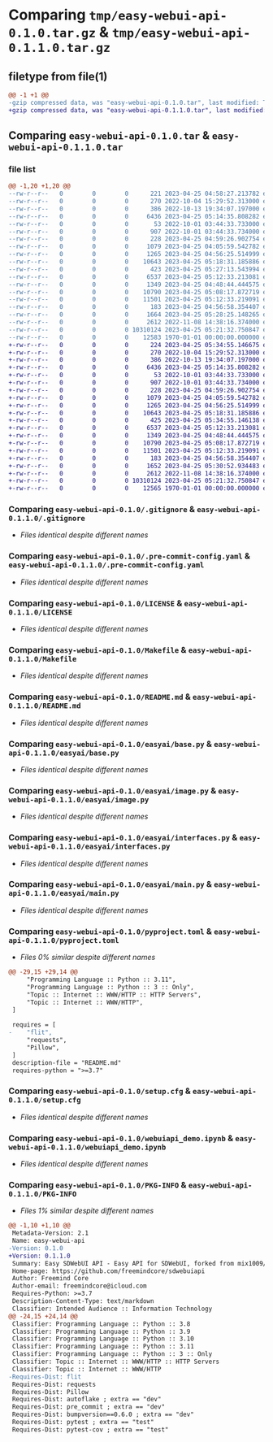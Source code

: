 # Comparing `tmp/easy-webui-api-0.1.0.tar.gz` & `tmp/easy-webui-api-0.1.1.0.tar.gz`

## filetype from file(1)

```diff
@@ -1 +1 @@
-gzip compressed data, was "easy-webui-api-0.1.0.tar", last modified: Tue Apr 25 05:28:26 2023, max compression
+gzip compressed data, was "easy-webui-api-0.1.1.0.tar", last modified: Tue Apr 25 05:40:46 2023, max compression
```

## Comparing `easy-webui-api-0.1.0.tar` & `easy-webui-api-0.1.1.0.tar`

### file list

```diff
@@ -1,20 +1,20 @@
--rw-r--r--   0        0        0      221 2023-04-25 04:58:27.213782 easy-webui-api-0.1.0/.bumpversion.cfg
--rw-r--r--   0        0        0      270 2022-10-04 15:29:52.313000 easy-webui-api-0.1.0/.coveragerc
--rw-r--r--   0        0        0      386 2022-10-13 19:34:07.197000 easy-webui-api-0.1.0/.editorconfig
--rw-r--r--   0        0        0     6436 2023-04-25 05:14:35.808282 easy-webui-api-0.1.0/.gitignore
--rw-r--r--   0        0        0       53 2022-10-01 03:44:33.733000 easy-webui-api-0.1.0/.isort.cfg
--rw-r--r--   0        0        0      907 2022-10-01 03:44:33.734000 easy-webui-api-0.1.0/.pre-commit-config.yaml
--rw-r--r--   0        0        0      228 2023-04-25 04:59:26.902754 easy-webui-api-0.1.0/.pylintrc
--rw-r--r--   0        0        0     1079 2023-04-25 04:05:59.542782 easy-webui-api-0.1.0/LICENSE
--rw-r--r--   0        0        0     1265 2023-04-25 04:56:25.514999 easy-webui-api-0.1.0/Makefile
--rw-r--r--   0        0        0    10643 2023-04-25 05:18:31.185886 easy-webui-api-0.1.0/README.md
--rw-r--r--   0        0        0      423 2023-04-25 05:27:13.543994 easy-webui-api-0.1.0/easyai/__init__.py
--rw-r--r--   0        0        0     6537 2023-04-25 05:12:33.213081 easy-webui-api-0.1.0/easyai/base.py
--rw-r--r--   0        0        0     1349 2023-04-25 04:48:44.444575 easy-webui-api-0.1.0/easyai/image.py
--rw-r--r--   0        0        0    10790 2023-04-25 05:08:17.872719 easy-webui-api-0.1.0/easyai/interfaces.py
--rw-r--r--   0        0        0    11501 2023-04-25 05:12:33.219091 easy-webui-api-0.1.0/easyai/main.py
--rw-r--r--   0        0        0      183 2023-04-25 04:56:58.354407 easy-webui-api-0.1.0/easyai/result.py
--rw-r--r--   0        0        0     1664 2023-04-25 05:28:25.148265 easy-webui-api-0.1.0/pyproject.toml
--rw-r--r--   0        0        0     2612 2022-11-08 14:38:16.374000 easy-webui-api-0.1.0/setup.cfg
--rw-r--r--   0        0        0 10310124 2023-04-25 05:21:32.750847 easy-webui-api-0.1.0/webuiapi_demo.ipynb
--rw-r--r--   0        0        0    12583 1970-01-01 00:00:00.000000 easy-webui-api-0.1.0/PKG-INFO
+-rw-r--r--   0        0        0      224 2023-04-25 05:34:55.146675 easy-webui-api-0.1.1.0/.bumpversion.cfg
+-rw-r--r--   0        0        0      270 2022-10-04 15:29:52.313000 easy-webui-api-0.1.1.0/.coveragerc
+-rw-r--r--   0        0        0      386 2022-10-13 19:34:07.197000 easy-webui-api-0.1.1.0/.editorconfig
+-rw-r--r--   0        0        0     6436 2023-04-25 05:14:35.808282 easy-webui-api-0.1.1.0/.gitignore
+-rw-r--r--   0        0        0       53 2022-10-01 03:44:33.733000 easy-webui-api-0.1.1.0/.isort.cfg
+-rw-r--r--   0        0        0      907 2022-10-01 03:44:33.734000 easy-webui-api-0.1.1.0/.pre-commit-config.yaml
+-rw-r--r--   0        0        0      228 2023-04-25 04:59:26.902754 easy-webui-api-0.1.1.0/.pylintrc
+-rw-r--r--   0        0        0     1079 2023-04-25 04:05:59.542782 easy-webui-api-0.1.1.0/LICENSE
+-rw-r--r--   0        0        0     1265 2023-04-25 04:56:25.514999 easy-webui-api-0.1.1.0/Makefile
+-rw-r--r--   0        0        0    10643 2023-04-25 05:18:31.185886 easy-webui-api-0.1.1.0/README.md
+-rw-r--r--   0        0        0      425 2023-04-25 05:34:55.146138 easy-webui-api-0.1.1.0/easyai/__init__.py
+-rw-r--r--   0        0        0     6537 2023-04-25 05:12:33.213081 easy-webui-api-0.1.1.0/easyai/base.py
+-rw-r--r--   0        0        0     1349 2023-04-25 04:48:44.444575 easy-webui-api-0.1.1.0/easyai/image.py
+-rw-r--r--   0        0        0    10790 2023-04-25 05:08:17.872719 easy-webui-api-0.1.1.0/easyai/interfaces.py
+-rw-r--r--   0        0        0    11501 2023-04-25 05:12:33.219091 easy-webui-api-0.1.1.0/easyai/main.py
+-rw-r--r--   0        0        0      183 2023-04-25 04:56:58.354407 easy-webui-api-0.1.1.0/easyai/result.py
+-rw-r--r--   0        0        0     1652 2023-04-25 05:30:52.934483 easy-webui-api-0.1.1.0/pyproject.toml
+-rw-r--r--   0        0        0     2612 2022-11-08 14:38:16.374000 easy-webui-api-0.1.1.0/setup.cfg
+-rw-r--r--   0        0        0 10310124 2023-04-25 05:21:32.750847 easy-webui-api-0.1.1.0/webuiapi_demo.ipynb
+-rw-r--r--   0        0        0    12565 1970-01-01 00:00:00.000000 easy-webui-api-0.1.1.0/PKG-INFO
```

### Comparing `easy-webui-api-0.1.0/.gitignore` & `easy-webui-api-0.1.1.0/.gitignore`

 * *Files identical despite different names*

### Comparing `easy-webui-api-0.1.0/.pre-commit-config.yaml` & `easy-webui-api-0.1.1.0/.pre-commit-config.yaml`

 * *Files identical despite different names*

### Comparing `easy-webui-api-0.1.0/LICENSE` & `easy-webui-api-0.1.1.0/LICENSE`

 * *Files identical despite different names*

### Comparing `easy-webui-api-0.1.0/Makefile` & `easy-webui-api-0.1.1.0/Makefile`

 * *Files identical despite different names*

### Comparing `easy-webui-api-0.1.0/README.md` & `easy-webui-api-0.1.1.0/README.md`

 * *Files identical despite different names*

### Comparing `easy-webui-api-0.1.0/easyai/base.py` & `easy-webui-api-0.1.1.0/easyai/base.py`

 * *Files identical despite different names*

### Comparing `easy-webui-api-0.1.0/easyai/image.py` & `easy-webui-api-0.1.1.0/easyai/image.py`

 * *Files identical despite different names*

### Comparing `easy-webui-api-0.1.0/easyai/interfaces.py` & `easy-webui-api-0.1.1.0/easyai/interfaces.py`

 * *Files identical despite different names*

### Comparing `easy-webui-api-0.1.0/easyai/main.py` & `easy-webui-api-0.1.1.0/easyai/main.py`

 * *Files identical despite different names*

### Comparing `easy-webui-api-0.1.0/pyproject.toml` & `easy-webui-api-0.1.1.0/pyproject.toml`

 * *Files 0% similar despite different names*

```diff
@@ -29,15 +29,14 @@
     "Programming Language :: Python :: 3.11",
     "Programming Language :: Python :: 3 :: Only",
     "Topic :: Internet :: WWW/HTTP :: HTTP Servers",
     "Topic :: Internet :: WWW/HTTP",
 ]
 
 requires = [
-    "flit",
     "requests",
     "Pillow",
 ]
 description-file = "README.md"
 requires-python = ">=3.7"
```

### Comparing `easy-webui-api-0.1.0/setup.cfg` & `easy-webui-api-0.1.1.0/setup.cfg`

 * *Files identical despite different names*

### Comparing `easy-webui-api-0.1.0/webuiapi_demo.ipynb` & `easy-webui-api-0.1.1.0/webuiapi_demo.ipynb`

 * *Files identical despite different names*

### Comparing `easy-webui-api-0.1.0/PKG-INFO` & `easy-webui-api-0.1.1.0/PKG-INFO`

 * *Files 1% similar despite different names*

```diff
@@ -1,10 +1,10 @@
 Metadata-Version: 2.1
 Name: easy-webui-api
-Version: 0.1.0
+Version: 0.1.1.0
 Summary: Easy SDWebUI API - Easy API for SDWebUI, forked from mix1009/sdwebuiapi
 Home-page: https://github.com/freemindcore/sdwebuiapi
 Author: Freemind Core
 Author-email: freemindcore@icloud.com
 Requires-Python: >=3.7
 Description-Content-Type: text/markdown
 Classifier: Intended Audience :: Information Technology
@@ -24,15 +24,14 @@
 Classifier: Programming Language :: Python :: 3.8
 Classifier: Programming Language :: Python :: 3.9
 Classifier: Programming Language :: Python :: 3.10
 Classifier: Programming Language :: Python :: 3.11
 Classifier: Programming Language :: Python :: 3 :: Only
 Classifier: Topic :: Internet :: WWW/HTTP :: HTTP Servers
 Classifier: Topic :: Internet :: WWW/HTTP
-Requires-Dist: flit
 Requires-Dist: requests
 Requires-Dist: Pillow
 Requires-Dist: autoflake ; extra == "dev"
 Requires-Dist: pre_commit ; extra == "dev"
 Requires-Dist: bumpversion==0.6.0 ; extra == "dev"
 Requires-Dist: pytest ; extra == "test"
 Requires-Dist: pytest-cov ; extra == "test"
```

